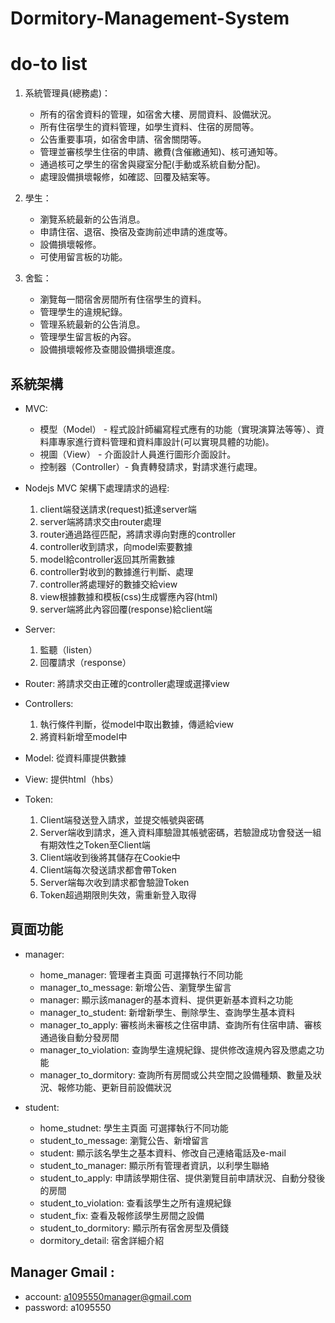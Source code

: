 # Dormitory-Management-System

# do-to list
1. 系統管理員(總務處)： 
    * 所有的宿舍資料的管理，如宿舍大樓、房間資料、設備狀況。 
    * 所有住宿學生的資料管理，如學生資料、住宿的房間等。 
    * 公告重要事項，如宿舍申請、宿舍關閉等。 
    * 管理並審核學生住宿的申請、繳費(含催繳通知)、核可通知等。 
    * 通過核可之學生的宿舍與寢室分配(手動或系統自動分配)。 
    * 處理設備損壞報修，如確認、回覆及結案等。

2. 學生： 
    * 瀏覽系統最新的公告消息。 
    * 申請住宿、退宿、換宿及查詢前述申請的進度等。 
    * 設備損壞報修。 
    * 可使用留言板的功能。

3. 舍監： 
    * 瀏覽每一間宿舍房間所有住宿學生的資料。 
    * 管理學生的違規紀錄。 
    * 管理系統最新的公告消息。 
    * 管理學生留言板的內容。 
    * 設備損壞報修及查閱設備損壞進度。
## 系統架構
* MVC:
    * 模型（Model） - 程式設計師編寫程式應有的功能（實現演算法等等）、資料庫專家進行資料管理和資料庫設計(可以實現具體的功能)。
    * 視圖（View） - 介面設計人員進行圖形介面設計。
    * 控制器（Controller）- 負責轉發請求，對請求進行處理。

* Nodejs MVC 架構下處理請求的過程:
    1. client端發送請求(request)抵達server端
    2. server端將請求交由router處理
    3. router通過路徑匹配，將請求導向對應的controller
    4. controller收到請求，向model索要數據
    5. model給controller返回其所需數據
    6. controller對收到的數據進行判斷、處理
    7. controller將處理好的數據交給view
    8. view根據數據和模板(css)生成響應內容(html)
    9. server端將此內容回覆(response)給client端

* Server: 
    1. 監聽（listen）
    2. 回覆請求（response）

* Router: 將請求交由正確的controller處理或選擇view

* Controllers: 
    1. 執行條件判斷，從model中取出數據，傳遞給view
    2. 將資料新增至model中

* Model: 從資料庫提供數據

* View: 提供html（hbs）

* Token:
    1. Client端發送登入請求，並提交帳號與密碼
    2. Server端收到請求，進入資料庫驗證其帳號密碼，若驗證成功會發送一組有期效性之Token至Client端
    3. Client端收到後將其儲存在Cookie中
    4. Client端每次發送請求都會帶Token
    5. Server端每次收到請求都會驗證Token
    6. Token超過期限則失效，需重新登入取得

## 頁面功能
* manager: 
    * home_manager: 管理者主頁面 可選擇執行不同功能
	* manager_to_message: 新增公告、瀏覽學生留言
	* manager: 顯示該manager的基本資料、提供更新基本資料之功能
	* manager_to_student: 新增新學生、刪除學生、查詢學生基本資料
	* manager_to_apply: 審核尚未審核之住宿申請、查詢所有住宿申請、審核通過後自動分發房間
	* manager_to_violation: 查詢學生違規紀錄、提供修改違規內容及懲處之功能
	* manager_to_dormitory: 查詢所有房間或公共空間之設備種類、數量及狀況、報修功能、更新目前設備狀況

* student: 
	* home_studnet: 學生主頁面 可選擇執行不同功能
	* student_to_message: 瀏覽公告、新增留言
	* student: 顯示該名學生之基本資料、修改自己連絡電話及e-mail
	* student_to_manager: 顯示所有管理者資訊，以利學生聯絡
	* student_to_apply: 申請該學期住宿、提供瀏覽目前申請狀況、自動分發後的房間
	* student_to_violation: 查看該學生之所有違規紀錄
	* student_fix: 查看及報修該學生房間之設備
	* student_to_dormitory: 顯示所有宿舍房型及價錢
	* dormitory_detail: 宿舍詳細介紹

## Manager Gmail :
* account: a1095550manager@gmail.com
* password: a1095550
